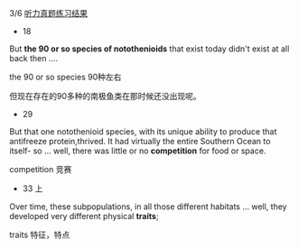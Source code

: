 3/6 [听力真题练习结果](https://toefl.kmf.com/listening/result/166029265857979980)

* 18

But **the 90 or so species of notothenioids** that exist today didn't exist at all back then ….

the 90 or so species        90种左右

但现在存在的90多种的南极鱼类在那时候还没出现呢。

* 29

But that one notothenioid species, with its unique ability to produce that antifreeze protein,thrived. It had virtually the entire Southern Ocean to itself- so … well, there was little or no **competition** for food or space.

competition                 竞赛

* 33 上

Over time, these subpopulations, in all those different habitats … well, they developed very different physical **traits**;

traits            特征，特点
